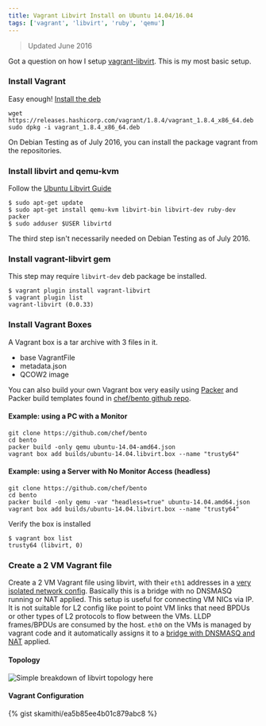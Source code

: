 ```yaml
---
title: Vagrant Libvirt Install on Ubuntu 14.04/16.04
tags: ['vagrant', 'libvirt', 'ruby', 'qemu']
---
```


> Updated June 2016

Got a question on how I setup [vagrant-libvirt](https://github.com/vagrant-libvirt/vagrant-libvirt). This is my most basic setup.


### Install Vagrant

Easy enough!  [Install the deb](http://www.vagrantup.com/downloads.html)

```
wget https://releases.hashicorp.com/vagrant/1.8.4/vagrant_1.8.4_x86_64.deb
sudo dpkg -i vagrant_1.8.4_x86_64.deb
```
On Debian Testing as of July 2016, you can install the package vagrant from the repositories.

### Install libvirt and qemu-kvm

Follow the [Ubuntu Libvirt Guide](https://help.ubuntu.com/lts/serverguide/libvirt.html)

```
$ sudo apt-get update
$ sudo apt-get install qemu-kvm libvirt-bin libvirt-dev ruby-dev packer
$ sudo adduser $USER libvirtd
```
The third step isn't necessarily needed on Debian Testing as of July 2016.

### Install vagrant-libvirt gem

This step may require ``libvirt-dev`` deb package be installed.

```
$ vagrant plugin install vagrant-libvirt
$ vagrant plugin list
vagrant-libvirt (0.0.33)
```

### Install Vagrant Boxes

A Vagrant box is a tar archive with 3 files in it.

* base VagrantFile
* metadata.json
* QCOW2 image


You can also build your own Vagrant box very easily using [Packer](https://www.packer.io/downloads.html) and Packer build templates found in [chef/bento github repo](https://github.com/chef/bento).

#### Example: using a PC with a Monitor

```
git clone https://github.com/chef/bento
cd bento
packer build -only qemu ubuntu-14.04-amd64.json
vagrant box add builds/ubuntu-14.04.libvirt.box --name "trusty64"
```

#### Example: using a Server with No Monitor Access (headless)

```
git clone https://github.com/chef/bento
cd bento
packer build -only qemu -var "headless=true" ubuntu-14.04.amd64.json
vagrant box add builds/ubuntu-14.04.libvirt.box --name "trusty64"
```

Verify the box is installed

```
$ vagrant box list
trusty64 (libvirt, 0)
```

### Create a 2 VM Vagrant file

Create a 2 VM Vagrant file using libvirt, with their `eth1` addresses in a
[very isolated network
config](http://wiki.libvirt.org/page/VirtualNetworking#Isolated_mode). Basically
this is a bridge with no DNSMASQ running or NAT applied. This setup is useful
for connecting VM NICs via IP. It is not suitable for L2 config like point to
point VM links that need BPDUs or other types of L2 protocols to flow between
the VMs.   LLDP frames/BPDUs are consumed by the host.
``eth0`` on the VMs is managed by vagrant code and it automatically assigns it
to a [bridge with DNSMASQ and
NAT](http://wiki.libvirt.org/page/VirtualNetworking#NAT_mode) applied.

#### Topology
![Simple breakdown of libvirt topology
here](https://lh3.googleusercontent.com/LzAXNckJ9tvjMVb1MFnABPZ-B1RfQ8U0xhgdUMY05vU=s0
"vagrant-libvirt-topology.png")

#### Vagrant Configuration

{% gist skamithi/ea5b85ee4b01c879abc8 %}
